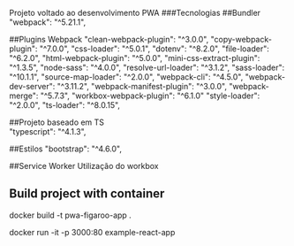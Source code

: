 Projeto voltado ao desenvolvimento PWA
###Tecnologias
##Bundler
"webpack": "^5.21.1",

##Plugins Webpack
"clean-webpack-plugin": "^3.0.0",
"copy-webpack-plugin": "^7.0.0",
"css-loader": "^5.0.1",
"dotenv": "^8.2.0",
"file-loader": "^6.2.0",
"html-webpack-plugin": "^5.0.0",
"mini-css-extract-plugin": "^1.3.5",
"node-sass": "^4.0.0",
"resolve-url-loader": "^3.1.2",
"sass-loader": "^10.1.1",
"source-map-loader": "^2.0.0",
"webpack-cli": "^4.5.0",
"webpack-dev-server": "^3.11.2",
"webpack-manifest-plugin": "^3.0.0",
"webpack-merge": "^5.7.3",
"workbox-webpack-plugin": "^6.1.0"
"style-loader": "^2.0.0",
"ts-loader": "^8.0.15",

##Projeto baseado em TS  
 "typescript": "^4.1.3",

##Estilos
"bootstrap": "^4.6.0",

##Service Worker
Utilização do workbox

## Build project with container

docker build -t pwa-figaroo-app .

docker run -it -p 3000:80 example-react-app
